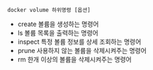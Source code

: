 ```
docker volume 하위명령 [옵션]
```

- create 볼륨을 생성하는 명령어 
- ls 볼륨 목록을 출력하는 명령어 
- inspect 특정 볼륨 정보를 상세 조회하는 명령어 
- prune 사용하지 않는 볼륨을 삭제시켜주는 명령어 
- rm 한개 이상의 볼륨을 삭제시켜주는 명령어